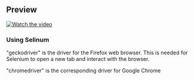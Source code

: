 ## Preview

[![Watch the video](https://i.imgur.com/vKb2F1B.png)](https://www.youtube.com/watch?v=1_51c_6ueUY)

### Using Selinum

"geckodriver" is the driver for the Firefox web browser. This is needed for Selenium to open a new tab and interact with the browser.

"chromedriver" is the corresponding driver for Google Chrome
